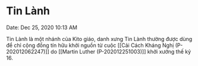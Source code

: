 # Tin Lành

Date: Dec 25, 2020 10:13 AM

Tin Lành là một nhánh của Kito giáo, danh xưng Tin Lành thường được dùng để chỉ cộng đồng tín hữu khởi nguồn từ cuộc [[Cải Cách Kháng Nghị (P-202012062247)]] do [[Martin Luther (P-202012251003)]] khởi xướng thế kỷ 16.